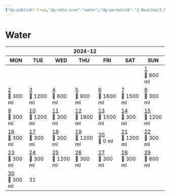 ```yaml
---
{"dg-publish":true,"dg-note-icon":"water","dg-permalink":"2_Routine/3_Monthly/Overview/water","tags":["monthly","water","overview"],"permalink":"/2_Routine/3_Monthly/Overview/water/","dgPassFrontmatter":true,"noteIcon":"water"}
---
```


# Water
<table class="habitt" style="width: 100%;"><thead><tr><th class="habitt-head" colspan="7">2024-12</th></tr><tr><th class="habitt-th habitt-th-0">MON</th><th class="habitt-th habitt-th-1">TUE</th><th class="habitt-th habitt-th-2">WED</th><th class="habitt-th habitt-th-3">THU</th><th class="habitt-th habitt-th-4">FRI</th><th class="habitt-th habitt-th-5">SAT</th><th class="habitt-th habitt-th-6">SUN</th></tr></thead><tbody><tr><td class="habitt-td habitt-td--disabled "><div class="habitt-c"><div class="habitt-date"></div><div class="habitt-dots"></div></div></td><td class="habitt-td habitt-td--disabled "><div class="habitt-c"><div class="habitt-date"></div><div class="habitt-dots"></div></div></td><td class="habitt-td habitt-td--disabled "><div class="habitt-c"><div class="habitt-date"></div><div class="habitt-dots"></div></div></td><td class="habitt-td habitt-td--disabled "><div class="habitt-c"><div class="habitt-date"></div><div class="habitt-dots"></div></div></td><td class="habitt-td habitt-td--disabled "><div class="habitt-c"><div class="habitt-date"></div><div class="habitt-dots"></div></div></td><td class="habitt-td habitt-td--disabled "><div class="habitt-c"><div class="habitt-date"></div><div class="habitt-dots"></div></div></td><td class="habitt-td habitt-td--1 habitt-td--checked"><div class="habitt-c"><div class="habitt-date"><a class="internal-link" data-href="2_Routine/1_Daily/Drinks/2024-12-01.md" target="_blank" rel="noopener" href="2_Routine/1_Daily/Drinks/2024-12-01.md">1</a></div><div class="habitt-dots"><div class="habit-content">🫗 600 ml
</div></div></div></td></tr><tr><td class="habitt-td habitt-td--2 habitt-td--checked"><div class="habitt-c"><div class="habitt-date"><a class="internal-link" data-href="2_Routine/1_Daily/Drinks/2024-12-02" target="_blank" rel="noopener" href="2_Routine/1_Daily/Drinks/2024-12-02">2</a></div><div class="habitt-dots"><div class="habit-content">🫗 300 ml
</div></div></div></td><td class="habitt-td habitt-td--3 habitt-td--checked"><div class="habitt-c"><div class="habitt-date"><a class="internal-link" data-href="2_Routine/1_Daily/Drinks/2024-12-03" target="_blank" rel="noopener" href="2_Routine/1_Daily/Drinks/2024-12-03">3</a></div><div class="habitt-dots"><div class="habit-content">🫗 1200 ml
</div></div></div></td><td class="habitt-td habitt-td--4 habitt-td--checked"><div class="habitt-c"><div class="habitt-date"><a class="internal-link" data-href="2_Routine/1_Daily/Drinks/2024-12-04" target="_blank" rel="noopener" href="2_Routine/1_Daily/Drinks/2024-12-04">4</a></div><div class="habitt-dots"><div class="habit-content">🫗 600 ml
</div></div></div></td><td class="habitt-td habitt-td--5 habitt-td--checked"><div class="habitt-c"><div class="habitt-date"><a class="internal-link" data-href="2_Routine/1_Daily/Drinks/2024-12-05" target="_blank" rel="noopener" href="2_Routine/1_Daily/Drinks/2024-12-05">5</a></div><div class="habitt-dots"><div class="habit-content">🫗 900 ml
</div></div></div></td><td class="habitt-td habitt-td--6 habitt-td--checked"><div class="habitt-c"><div class="habitt-date"><a class="internal-link" data-href="2_Routine/1_Daily/Drinks/2024-12-06" target="_blank" rel="noopener" href="2_Routine/1_Daily/Drinks/2024-12-06">6</a></div><div class="habitt-dots"><div class="habit-content">🫗 1600 ml
</div></div></div></td><td class="habitt-td habitt-td--7 habitt-td--checked"><div class="habitt-c"><div class="habitt-date"><a class="internal-link" data-href="2_Routine/1_Daily/Drinks/2024-12-07" target="_blank" rel="noopener" href="2_Routine/1_Daily/Drinks/2024-12-07">7</a></div><div class="habitt-dots"><div class="habit-content">🫗 1500 ml
</div></div></div></td><td class="habitt-td habitt-td--8 habitt-td--checked"><div class="habitt-c"><div class="habitt-date"><a class="internal-link" data-href="2_Routine/1_Daily/Drinks/2024-12-08" target="_blank" rel="noopener" href="2_Routine/1_Daily/Drinks/2024-12-08">8</a></div><div class="habitt-dots"><div class="habit-content">🫗 300 ml
</div></div></div></td></tr><tr><td class="habitt-td habitt-td--9 habitt-td--checked"><div class="habitt-c"><div class="habitt-date"><a class="internal-link" data-href="2_Routine/1_Daily/Drinks/2024-12-09" target="_blank" rel="noopener" href="2_Routine/1_Daily/Drinks/2024-12-09">9</a></div><div class="habitt-dots"><div class="habit-content">🫗 300 ml
</div></div></div></td><td class="habitt-td habitt-td--10 habitt-td--checked"><div class="habitt-c"><div class="habitt-date"><a class="internal-link" data-href="2_Routine/1_Daily/Drinks/2024-12-10" target="_blank" rel="noopener" href="2_Routine/1_Daily/Drinks/2024-12-10">10</a></div><div class="habitt-dots"><div class="habit-content">🫗 1200 ml
</div></div></div></td><td class="habitt-td habitt-td--11 habitt-td--checked"><div class="habitt-c"><div class="habitt-date"><a class="internal-link" data-href="2_Routine/1_Daily/Drinks/2024-12-11" target="_blank" rel="noopener" href="2_Routine/1_Daily/Drinks/2024-12-11">11</a></div><div class="habitt-dots"><div class="habit-content">🫗 300 ml
</div></div></div></td><td class="habitt-td habitt-td--12 habitt-td--checked"><div class="habitt-c"><div class="habitt-date"><a class="internal-link" data-href="2_Routine/1_Daily/Drinks/2024-12-12" target="_blank" rel="noopener" href="2_Routine/1_Daily/Drinks/2024-12-12">12</a></div><div class="habitt-dots"><div class="habit-content">🫗 1800 ml
</div></div></div></td><td class="habitt-td habitt-td--13 habitt-td--checked"><div class="habitt-c"><div class="habitt-date"><a class="internal-link" data-href="2_Routine/1_Daily/Drinks/2024-12-13" target="_blank" rel="noopener" href="2_Routine/1_Daily/Drinks/2024-12-13">13</a></div><div class="habitt-dots"><div class="habit-content">🫗 1500 ml
</div></div></div></td><td class="habitt-td habitt-td--14 habitt-td--checked"><div class="habitt-c"><div class="habitt-date"><a class="internal-link" data-href="2_Routine/1_Daily/Drinks/2024-12-14" target="_blank" rel="noopener" href="2_Routine/1_Daily/Drinks/2024-12-14">14</a></div><div class="habitt-dots"><div class="habit-content">🫗 300 ml
</div></div></div></td><td class="habitt-td habitt-td--15 habitt-td--checked"><div class="habitt-c"><div class="habitt-date"><a class="internal-link" data-href="2_Routine/1_Daily/Drinks/2024-12-15" target="_blank" rel="noopener" href="2_Routine/1_Daily/Drinks/2024-12-15">15</a></div><div class="habitt-dots"><div class="habit-content">🫗 1200 ml
</div></div></div></td></tr><tr><td class="habitt-td habitt-td--16 habitt-td--checked"><div class="habitt-c"><div class="habitt-date"><a class="internal-link" data-href="2_Routine/1_Daily/Drinks/2024-12-16" target="_blank" rel="noopener" href="2_Routine/1_Daily/Drinks/2024-12-16">16</a></div><div class="habitt-dots"><div class="habit-content">🫗 300 ml
</div></div></div></td><td class="habitt-td habitt-td--17 habitt-td--checked"><div class="habitt-c"><div class="habitt-date"><a class="internal-link" data-href="2_Routine/1_Daily/Drinks/2024-12-17" target="_blank" rel="noopener" href="2_Routine/1_Daily/Drinks/2024-12-17">17</a></div><div class="habitt-dots"><div class="habit-content">🫗 300 ml
</div></div></div></td><td class="habitt-td habitt-td--18 habitt-td--checked"><div class="habitt-c"><div class="habitt-date"><a class="internal-link" data-href="2_Routine/1_Daily/Drinks/2024-12-18" target="_blank" rel="noopener" href="2_Routine/1_Daily/Drinks/2024-12-18">18</a></div><div class="habitt-dots"><div class="habit-content">🫗 300 ml
</div></div></div></td><td class="habitt-td habitt-td--19 habitt-td--checked"><div class="habitt-c"><div class="habitt-date"><a class="internal-link" data-href="2_Routine/1_Daily/Drinks/2024-12-19" target="_blank" rel="noopener" href="2_Routine/1_Daily/Drinks/2024-12-19">19</a></div><div class="habitt-dots"><div class="habit-content">🫗 1200 ml
</div></div></div></td><td class="habitt-td habitt-td--20 habitt-td--checked"><div class="habitt-c"><div class="habitt-date"><a class="internal-link" data-href="2_Routine/1_Daily/Drinks/2024-12-20" target="_blank" rel="noopener" href="2_Routine/1_Daily/Drinks/2024-12-20">20</a></div><div class="habitt-dots"><div class="habit-content">🫗 0 ml
</div></div></div></td><td class="habitt-td habitt-td--21 habitt-td--checked"><div class="habitt-c"><div class="habitt-date"><a class="internal-link" data-href="2_Routine/1_Daily/Drinks/2024-12-21.md" target="_blank" rel="noopener" href="2_Routine/1_Daily/Drinks/2024-12-21.md">21</a></div><div class="habitt-dots"><div class="habit-content">🫗 1200 ml
</div></div></div></td><td class="habitt-td habitt-td--22 habitt-td--checked"><div class="habitt-c"><div class="habitt-date"><a class="internal-link" data-href="2_Routine/1_Daily/Drinks/2024-12-22" target="_blank" rel="noopener" href="2_Routine/1_Daily/Drinks/2024-12-22">22</a></div><div class="habitt-dots"><div class="habit-content">🫗 300 ml
</div></div></div></td></tr><tr><td class="habitt-td habitt-td--23 habitt-td--checked"><div class="habitt-c"><div class="habitt-date"><a class="internal-link" data-href="2_Routine/1_Daily/Drinks/2024-12-23" target="_blank" rel="noopener" href="2_Routine/1_Daily/Drinks/2024-12-23">23</a></div><div class="habitt-dots"><div class="habit-content">🫗 300 ml
</div></div></div></td><td class="habitt-td habitt-td--24 habitt-td--checked"><div class="habitt-c"><div class="habitt-date"><a class="internal-link" data-href="2_Routine/1_Daily/Drinks/2024-12-24" target="_blank" rel="noopener" href="2_Routine/1_Daily/Drinks/2024-12-24">24</a></div><div class="habitt-dots"><div class="habit-content">🫗 300 ml
</div></div></div></td><td class="habitt-td habitt-td--25 habitt-td--checked"><div class="habitt-c"><div class="habitt-date"><a class="internal-link" data-href="2_Routine/1_Daily/Drinks/2024-12-25" target="_blank" rel="noopener" href="2_Routine/1_Daily/Drinks/2024-12-25">25</a></div><div class="habitt-dots"><div class="habit-content">🫗 1200 ml
</div></div></div></td><td class="habitt-td habitt-td--26 habitt-td--checked"><div class="habitt-c"><div class="habitt-date"><a class="internal-link" data-href="2_Routine/1_Daily/Drinks/2024-12-26" target="_blank" rel="noopener" href="2_Routine/1_Daily/Drinks/2024-12-26">26</a></div><div class="habitt-dots"><div class="habit-content">🫗 300 ml
</div></div></div></td><td class="habitt-td habitt-td--27 habitt-td--checked"><div class="habitt-c"><div class="habitt-date"><a class="internal-link" data-href="2_Routine/1_Daily/Drinks/2024-12-27" target="_blank" rel="noopener" href="2_Routine/1_Daily/Drinks/2024-12-27">27</a></div><div class="habitt-dots"><div class="habit-content">🫗 300 ml
</div></div></div></td><td class="habitt-td habitt-td--28 habitt-td--checked"><div class="habitt-c"><div class="habitt-date"><a class="internal-link" data-href="2_Routine/1_Daily/Drinks/2024-12-28" target="_blank" rel="noopener" href="2_Routine/1_Daily/Drinks/2024-12-28">28</a></div><div class="habitt-dots"><div class="habit-content">🫗 300 ml
</div></div></div></td><td class="habitt-td habitt-td--29 habitt-td--checked"><div class="habitt-c"><div class="habitt-date"><a class="internal-link" data-href="2_Routine/1_Daily/Drinks/2024-12-29" target="_blank" rel="noopener" href="2_Routine/1_Daily/Drinks/2024-12-29">29</a></div><div class="habitt-dots"><div class="habit-content">🫗 600 ml
</div></div></div></td></tr><tr><td class="habitt-td habitt-td--30 habitt-td--checked"><div class="habitt-c"><div class="habitt-date"><a class="internal-link" data-href="2_Routine/1_Daily/Drinks/2024-12-30" target="_blank" rel="noopener" href="2_Routine/1_Daily/Drinks/2024-12-30">30</a></div><div class="habitt-dots"><div class="habit-content">🫗 300 ml
</div></div></div></td><td class="habitt-td habitt-td--31 "><div class="habitt-c"><div class="habitt-date">31</div><div class="habitt-dots"></div></div></td><td class="habitt-td habitt-td--disabled "><div class="habitt-c"><div class="habitt-date"></div><div class="habitt-dots"></div></div></td><td class="habitt-td habitt-td--disabled "><div class="habitt-c"><div class="habitt-date"></div><div class="habitt-dots"></div></div></td><td class="habitt-td habitt-td--disabled "><div class="habitt-c"><div class="habitt-date"></div><div class="habitt-dots"></div></div></td><td class="habitt-td habitt-td--disabled "><div class="habitt-c"><div class="habitt-date"></div><div class="habitt-dots"></div></div></td><td class="habitt-td habitt-td--disabled "><div class="habitt-c"><div class="habitt-date"></div><div class="habitt-dots"></div></div></td></tr></tbody></table>